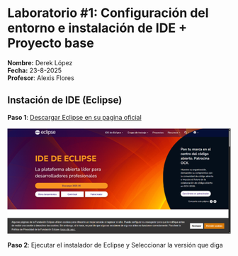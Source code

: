 # Laboratorio #1:  Configuración del entorno e instalación de IDE + Proyecto base

**Nombre:** Derek López <br>
**Fecha:** 23-8-2025 <br>
**Profesor**: Alexis Flores

## Instación de IDE (Eclipse)
**Paso 1**:
<a href="https://eclipseide.org/">Descargar Eclipse en su pagina oficial</a> <br><br>
![Texto alternativo](https://github.com/DerekLopez17/Trabajos/blob/main/Capturas/paginaoficial.png?raw=true)

**Paso 2**: Ejecutar el instalador de Eclipse y Seleccionar la versión que diga 

